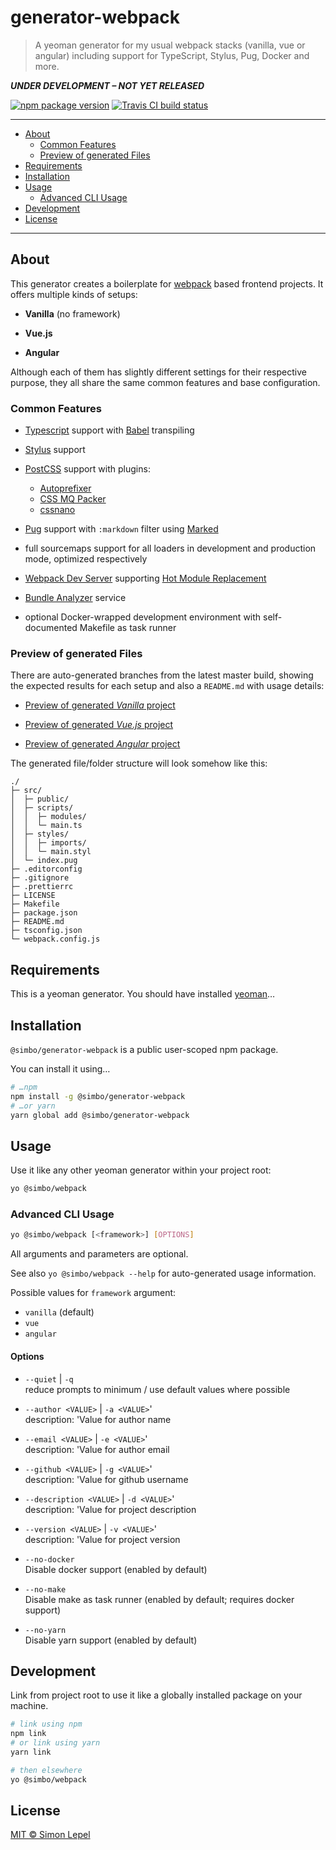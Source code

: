 generator-webpack
=================

  > A yeoman generator for my usual webpack stacks (vanilla, vue or angular)
  > including support for TypeScript, Stylus, Pug, Docker and more.

***UNDER DEVELOPMENT – NOT YET RELEASED***

[![npm package version](https://img.shields.io/npm/v/@simbo/generator-webpack.svg?style=flat-square)](https://www.npmjs.com/package/@simbo/generator-webpack)
[![Travis CI build status](https://travis-ci.org/simbo/generator-webpack.svg?branch=master)](https://travis-ci.org/simbo/generator-webpack/builds)

---

<!-- TOC depthTo:3 -->

- [About](#about)
  - [Common Features](#common-features)
  - [Preview of generated Files](#preview-of-generated-files)
- [Requirements](#requirements)
- [Installation](#installation)
- [Usage](#usage)
  - [Advanced CLI Usage](#advanced-cli-usage)
- [Development](#development)
- [License](#license)

<!-- /TOC -->

---

## About

This generator creates a boilerplate for [webpack](https://webpack.js.org/)
based frontend projects. It offers multiple kinds of setups:

  - **Vanilla** (no framework)

  - **Vue.js**

  - **Angular**

Although each of them has slightly different settings for their respective
purpose, they all share the same common features and base configuration.


### Common Features

  - [Typescript](https://www.typescriptlang.org/) support with
    [Babel](https://babeljs.io/) transpiling

  - [Stylus](http://stylus-lang.com/) support

  - [PostCSS](https://postcss.org/) support with plugins:
      - [Autoprefixer](https://github.com/postcss/autoprefixer)
      - [CSS MQ Packer](https://github.com/hail2u/node-css-mqpacker)
      - [cssnano](http://cssnano.co/)

  - [Pug](https://pugjs.org/api/getting-started.html) support with `:markdown`
    filter using [Marked](https://marked.js.org/)

  - full sourcemaps support for all loaders in development and production mode,
    optimized respectively

  - [Webpack Dev Server](https://webpack.js.org/configuration/dev-server/)
    supporting [Hot Module Replacement](https://webpack.js.org/concepts/hot-module-replacement/)

  - [Bundle Analyzer](https://www.npmjs.com/package/webpack-bundle-analyzer) service

  - optional Docker-wrapped development environment with self-documented
    Makefile as task runner


### Preview of generated Files

There are auto-generated branches from the latest master build, showing the
expected results for each setup and also a `README.md` with usage details:

  - [Preview of generated *Vanilla* project]()

  - [Preview of generated *Vue.js* project]()

  - [Preview of generated *Angular* project]()

The generated file/folder structure will look somehow like this:

``` text
./
├─ src/
│  ├─ public/
│  ├─ scripts/
│  │  ├─ modules/
│  │  └─ main.ts
│  ├─ styles/
│  │  ├─ imports/
│  │  └─ main.styl
│  └─ index.pug
├─ .editorconfig
├─ .gitignore
├─ .prettierrc
├─ LICENSE
├─ Makefile
├─ package.json
├─ README.md
├─ tsconfig.json
└─ webpack.config.js
```


## Requirements

This is a yeoman generator. You should have installed
[yeoman](http://yeoman.io/)…


## Installation

`@simbo/generator-webpack` is a public user-scoped npm package.

You can install it using…

``` sh
# …npm
npm install -g @simbo/generator-webpack
# …or yarn
yarn global add @simbo/generator-webpack
```


## Usage

Use it like any other yeoman generator within your project root:

``` sh
yo @simbo/webpack
```


### Advanced CLI Usage

``` sh
yo @simbo/webpack [<framework>] [OPTIONS]
```

All arguments and parameters are optional.

See also `yo @simbo/webpack --help` for auto-generated usage information.

Possible values for `framework` argument:

  - `vanilla` (default)
  - `vue`
  - `angular`


#### Options

  - `--quiet` | `-q`  
    reduce prompts to minimum / use default values where possible

  - `--author <VALUE>` | `-a <VALUE>`'  
    description: 'Value for author name

  - `--email <VALUE>` | `-e <VALUE>`'  
    description: 'Value for author email

  - `--github <VALUE>` | `-g <VALUE>`'  
    description: 'Value for github username

  - `--description <VALUE>` | `-d <VALUE>`'  
    description: 'Value for project description

  - `--version <VALUE>` | `-v <VALUE>`'  
    description: 'Value for project version

  - `--no-docker`  
    Disable docker support (enabled by default)

  - `--no-make`  
    Disable make as task runner (enabled by default; requires docker support)

  - `--no-yarn`  
    Disable yarn support (enabled by default)


## Development

Link from project root to use it like a globally installed package on your
machine.

``` sh
# link using npm
npm link
# or link using yarn
yarn link

# then elsewhere
yo @simbo/webpack
```


## License

[MIT &copy; Simon Lepel](http://simbo.mit-license.org/)
